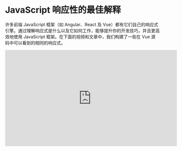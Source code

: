 # JavaScript 响应性的最佳解释

许多前端 JavaScript 框架（如 Angular、React 及 Vue）都有它们自己的响应式引擎。通过理解响应式是什么以及它如何工作，能够提升你的开发技巧，并且更高效地使用 JavaScript 框架。在下面的视频和文章中，我们构建了一些在 Vue 源码中可以看到的相同的响应式。

<iframe width="560" height="315" src="https://www.youtube.com/embed/7Cjb7Xj8fEI" frameborder="0" allow="autoplay; encrypted-media" allowfullscreen></iframe>

